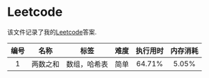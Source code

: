 # Leetcode

该文件记录了我的[Leetcode](https://leetcode-cn.com/problemset/all/)答案.

| 编号 | 名称 | 标签 | 难度 | 执行用时 | 内存消耗 |
| :--: | :--: | :--: | :--: | :------: | :-----: |
| 1 | 两数之和 | 数组，哈希表 | 简单 | 64.71% | 5.05% |

